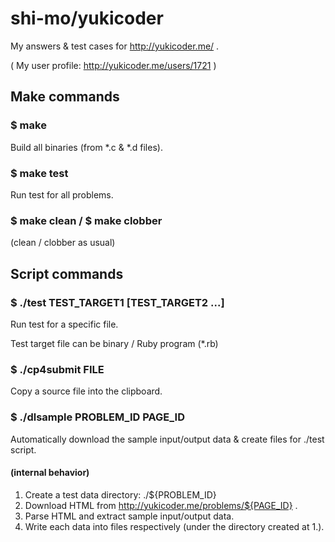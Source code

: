 # shi-mo/yukicoder
My answers &amp; test cases for http://yukicoder.me/ .

( My user profile: http://yukicoder.me/users/1721 )

## Make commands
### $ make
Build all binaries (from *.c &amp; *.d files).

### $ make test
Run test for all problems.

### $ make clean / $ make clobber
(clean / clobber as usual)


## Script commands
### $ ./test TEST_TARGET1 [TEST_TARGET2 ...]
Run test for a specific file.

Test target file can be binary / Ruby program (*.rb)

### $ ./cp4submit FILE
Copy a source file into the clipboard.

### $ ./dlsample PROBLEM_ID PAGE_ID
Automatically download the sample input/output data &amp; create files for ./test script.

#### (internal behavior)

1. Create a test data directory: ./${PROBLEM_ID}
2. Download HTML from http://yukicoder.me/problems/${PAGE_ID} .
3. Parse HTML and extract sample input/output data.
4. Write each data into files respectively (under the directory created at 1.).

